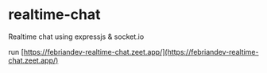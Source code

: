 # realtime-chat
Realtime chat using expressjs & socket.io

run [https://febriandev-realtime-chat.zeet.app/](https://febriandev-realtime-chat.zeet.app/)
